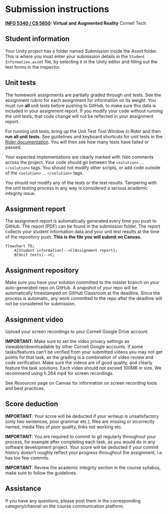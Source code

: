 # Submission instructions

**[INFO 5340 / CS 5650](https://www.cs.cornell.edu/courses/cs5650/): Virtual and Augmented Reality**
Cornell Tech

## Student information
Your Unity project has a folder named *Submission* inside the *Asset* folder. This is where you must enter your submission details in the `Student Information.asset` file, by selecting it in the Unity editor and filling out the text forms in the inspector.

## Unit tests

The homework assignments are partially graded through unit tests. See the assignment rubric for each assignment for information on its weight. You must run **all** unit tests before pushing to GitHub, to make sure this data is included in your assignment report. If you modify your code without running the unit tests, that code change will not be reflected in your assignment report. 

For running unit tests, bring up the Unit Test Tool Window in Rider and then **run all unit tests**. See guidelines and keyboard shortcuts for unit tests in the [Rider documentation](https://www.jetbrains.com/help/rider/Reference_Windows_Unit_Tests.html). You will then see how many tests have failed or passed.

Your expected implementations are clearly marked with `TODO` comments across the project. Your code should go between the `<solution>` ... `</solution>` tags. You should not modify other scripts, or add code outside of the `<solution>` ... `</solution>` tags.

You should not modify any of the tests or the test results. Tampering with the unit testing process in any way is considered a serious academic integrity issue.

## Assignment report
The assignment report is automatically generated every time you push to GitHub. The report (PDF) can be found in the submission folder. The report collects your student information data and your unit test results at the time of the repository push. **This is the file you will submit on Canvas.**

```mermaid
flowchart TD;
    A[Student information]-->C[Assignment report];
    B[Unit tests]-->C;
```


## Assignment repository
Make sure you have your solution committed to the master branch on your auto-generated repo on GitHub.
A snapshot of your repo will be automatically timestamped on GitHub Classroom at the deadline. Since the process is automatic, any work committed to the repo after the deadline will not be considered for submission.

## Assignment video
Upload your screen recordings to your Cornell Google Drive account. 

**IMPORTANT**: Make sure to set the video privacy settings as viewable/downloadable by other Cornell Google accounts.
If some tasks/features can’t be verified from your submitted videos you may not get points for that task, as the grading is a combination of video review and code verification.
Make sure the videos are of good quality, and clearly feature the task solutions.
Each video should not exceed 100MB in size.
We recommend using h.264 mp4 for screen recordings.

See *Resources* page on Canvas for information on screen recording tools and best practices.

## Score deduction

**IMPORTANT**: Your score will be deducted if your writeup is unsatisfactory (only two sentences, poor grammar etc.), files are missing or incorrectly named, media files of poor quality, links not working etc.

**IMPORTANT**: You are required to commit to git regularly throughout your process, for example after completing each task, as you would do in any software development project. Your score will be deducted if your commit history doesn’t roughly reflect your progress throughout the assignment, i.e. has too few commits.

**IMPORTANT**: Review the academic integrity section in the course syllabus, make sure to follow the guidelines.

## Assistance
If you have any questions, please post them in the corresponding category/channel on the course communication platform.

